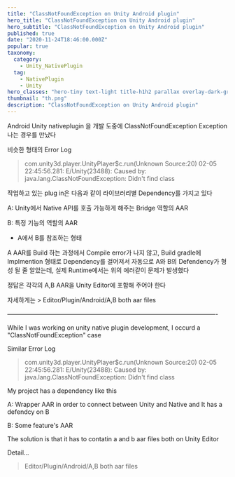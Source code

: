 ```yaml
---
title: "ClassNotFoundException on Unity Android plugin"
hero_title: "ClassNotFoundException on Unity Android plugin"
hero_subtitle: "ClassNotFoundException on Unity Android plugin"
published: true
date: "2020-11-24T18:46:00.000Z"
popular: true
taxonomy:
  category:
    - Unity_NativePlugin
  tag:
    - NativePlugin
    - Unity
hero_classes: "hero-tiny text-light title-h1h2 parallax overlay-dark-gradient"
thumbnail: "th.png"
description: "ClassNotFoundException on Unity Android plugin"
---
```



Android Unity nativeplugin 을 개발 도중에 ClassNotFoundException Exception나는 경우를 만났다

 비슷한 형태의 Error Log

> com.unity3d.player.UnityPlayer$c.run(Unknown
 > Source:20) 02-05 22:45:56.281:
 > E/Unity(23488): Caused by:
 > java.lang.ClassNotFoundException:
 > Didn't find class


 작업하고 있는 plug in은 다음과 같이 라이브러리별 Dependency를 가지고 있다

 A: Unity에서 Native API를 호출 가능하게 해주는 Bridge 역할의 AAR
  
 B: 특정 기능의 역할의 AAR

 - A에서 B를 참조하는 형태

 A AAR를 Build 하는 과정에서 Compile error가 나지 않고, 
 Build gradle에 Implmention 형태로 Dependency를 걸어져서 자동으로 
 A와 B의 Defendency가 형성 될 줄 알았는데, 실제 Runtime에서는 위의 에러같이 문제가 발생했다

 정답은 각각의 A,B AAR을 Unity Editor에 포함해 주어야 한다
 

 
 자세하게는 > Editor/Plugin/Android/A,B both aar files

 
 ——————————————————————————————————-

 While I was working on unity native plugin development, I occurd a "ClassNotFoundException" case

 Similar Error Log

> com.unity3d.player.UnityPlayer$c.run(Unknown
 > Source:20) 02-05 22:45:56.281:
 > E/Unity(23488): Caused by:
 > java.lang.ClassNotFoundException:
 > Didn't find class

My project has a dependency like this

A: Wrapper AAR in order to connect between Unity and Native and It has a defendcy on B
 
B: Some feature's AAR
  

The solution is that it has to contatin a and b aar files both on Unity Editor
 
 Detail... 
 > Editor/Plugin/Android/A,B both aar files


 




 
